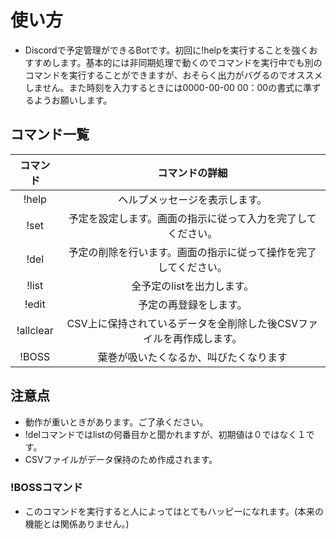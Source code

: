 # 使い方
- Discordで予定管理ができるBotです。初回に!helpを実行することを強くおすすめします。基本的には非同期処理で動くのでコマンドを実行中でも別のコマンドを実行することができますが、おそらく出力がバグるのでオススメしません。また時刻を入力するときには0000-00-00 00：00の書式に準ずるようお願いします。

## コマンド一覧
|コマンド|コマンドの詳細|
|:---------:|:---------:|
|!help|ヘルプメッセージを表示します。|
|!set|予定を設定します。画面の指示に従って入力を完了してください。|
|!del|予定の削除を行います。画面の指示に従って操作を完了してください。|
|!list|全予定のlistを出力します。|
|!edit|予定の再登録をします。|
|!allclear|CSV上に保持されているデータを全削除した後CSVファイルを再作成します。|
|!BOSS|葉巻が吸いたくなるか、叫びたくなります

## 注意点
- 動作が重いときがあります。ご了承ください。
- !delコマンドではlistの何番目かと聞かれますが、初期値は０ではなく１です。
- CSVファイルがデータ保持のため作成されます。 

### !BOSSコマンド
- このコマンドを実行すると人によってはとてもハッピーになれます。(本来の機能とは関係ありません。)
